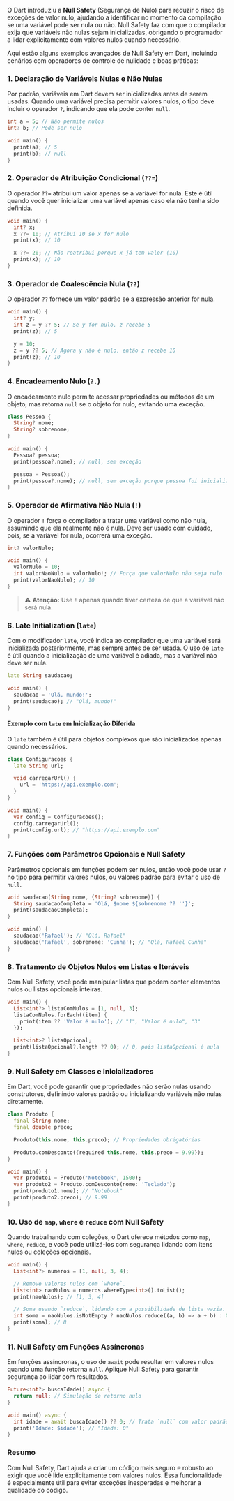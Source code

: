O Dart introduziu a **Null Safety** (Segurança de Nulo) para reduzir o risco de exceções de valor nulo, ajudando a identificar no momento da compilação se uma variável pode ser nula ou não. Null Safety faz com que o compilador exija que variáveis não nulas sejam inicializadas, obrigando o programador a lidar explicitamente com valores nulos quando necessário.

Aqui estão alguns exemplos avançados de Null Safety em Dart, incluindo cenários com operadores de controle de nulidade e boas práticas:

### 1. Declaração de Variáveis Nulas e Não Nulas

Por padrão, variáveis em Dart devem ser inicializadas antes de serem usadas. Quando uma variável precisa permitir valores nulos, o tipo deve incluir o operador `?`, indicando que ela pode conter `null`.

```dart
int a = 5; // Não permite nulos
int? b; // Pode ser nulo

void main() {
  print(a); // 5
  print(b); // null
}
```

### 2. Operador de Atribuição Condicional (`??=`)

O operador `??=` atribui um valor apenas se a variável for nula. Este é útil quando você quer inicializar uma variável apenas caso ela não tenha sido definida.

```dart
void main() {
  int? x;
  x ??= 10; // Atribui 10 se x for nulo
  print(x); // 10

  x ??= 20; // Não reatribui porque x já tem valor (10)
  print(x); // 10
}
```

### 3. Operador de Coalescência Nula (`??`)

O operador `??` fornece um valor padrão se a expressão anterior for nula.

```dart
void main() {
  int? y;
  int z = y ?? 5; // Se y for nulo, z recebe 5
  print(z); // 5

  y = 10;
  z = y ?? 5; // Agora y não é nulo, então z recebe 10
  print(z); // 10
}
```

### 4. Encadeamento Nulo (`?.`)

O encadeamento nulo permite acessar propriedades ou métodos de um objeto, mas retorna `null` se o objeto for nulo, evitando uma exceção.

```dart
class Pessoa {
  String? nome;
  String? sobrenome;
}

void main() {
  Pessoa? pessoa;
  print(pessoa?.nome); // null, sem exceção

  pessoa = Pessoa();
  print(pessoa?.nome); // null, sem exceção porque pessoa foi inicializada mas nome ainda é nulo
}
```

### 5. Operador de Afirmativa Não Nula (`!`)

O operador `!` força o compilador a tratar uma variável como não nula, assumindo que ela realmente não é nula. Deve ser usado com cuidado, pois, se a variável for nula, ocorrerá uma exceção.

```dart
int? valorNulo;

void main() {
  valorNulo = 10;
  int valorNaoNulo = valorNulo!; // Força que valorNulo não seja nulo
  print(valorNaoNulo); // 10
}
```

> ⚠️ **Atenção:** Use `!` apenas quando tiver certeza de que a variável não será nula.

### 6. Late Initialization (`late`)

Com o modificador `late`, você indica ao compilador que uma variável será inicializada posteriormente, mas sempre antes de ser usada. O uso de `late` é útil quando a inicialização de uma variável é adiada, mas a variável não deve ser nula.

```dart
late String saudacao;

void main() {
  saudacao = 'Olá, mundo!';
  print(saudacao); // "Olá, mundo!"
}
```

#### Exemplo com `late` em Inicialização Diferida

O `late` também é útil para objetos complexos que são inicializados apenas quando necessários.

```dart
class Configuracoes {
  late String url;

  void carregarUrl() {
    url = 'https://api.exemplo.com';
  }
}

void main() {
  var config = Configuracoes();
  config.carregarUrl();
  print(config.url); // "https://api.exemplo.com"
}
```

### 7. Funções com Parâmetros Opcionais e Null Safety

Parâmetros opcionais em funções podem ser nulos, então você pode usar `?` no tipo para permitir valores nulos, ou valores padrão para evitar o uso de `null`.

```dart
void saudacao(String nome, {String? sobrenome}) {
  String saudacaoCompleta = 'Olá, $nome ${sobrenome ?? ''}';
  print(saudacaoCompleta);
}

void main() {
  saudacao('Rafael'); // "Olá, Rafael"
  saudacao('Rafael', sobrenome: 'Cunha'); // "Olá, Rafael Cunha"
}
```

### 8. Tratamento de Objetos Nulos em Listas e Iteráveis

Com Null Safety, você pode manipular listas que podem conter elementos nulos ou listas opcionais inteiras.

```dart
void main() {
  List<int?> listaComNulos = [1, null, 3];
  listaComNulos.forEach((item) {
    print(item ?? 'Valor é nulo'); // "1", "Valor é nulo", "3"
  });

  List<int>? listaOpcional;
  print(listaOpcional?.length ?? 0); // 0, pois listaOpcional é nula
}
```

### 9. Null Safety em Classes e Inicializadores

Em Dart, você pode garantir que propriedades não serão nulas usando construtores, definindo valores padrão ou inicializando variáveis não nulas diretamente.

```dart
class Produto {
  final String nome;
  final double preco;

  Produto(this.nome, this.preco); // Propriedades obrigatórias

  Produto.comDesconto({required this.nome, this.preco = 9.99});
}

void main() {
  var produto1 = Produto('Notebook', 1500);
  var produto2 = Produto.comDesconto(nome: 'Teclado');
  print(produto1.nome); // "Notebook"
  print(produto2.preco); // 9.99
}
```

### 10. Uso de `map`, `where` e `reduce` com Null Safety

Quando trabalhando com coleções, o Dart oferece métodos como `map`, `where`, `reduce`, e você pode utilizá-los com segurança lidando com itens nulos ou coleções opcionais.

```dart
void main() {
  List<int?> numeros = [1, null, 3, 4];

  // Remove valores nulos com `where`.
  List<int> naoNulos = numeros.whereType<int>().toList();
  print(naoNulos); // [1, 3, 4]

  // Soma usando `reduce`, lidando com a possibilidade de lista vazia.
  int soma = naoNulos.isNotEmpty ? naoNulos.reduce((a, b) => a + b) : 0;
  print(soma); // 8
}
```

### 11. Null Safety em Funções Assíncronas

Em funções assíncronas, o uso de `await` pode resultar em valores nulos quando uma função retorna `null`. Aplique Null Safety para garantir segurança ao lidar com resultados.

```dart
Future<int?> buscaIdade() async {
  return null; // Simulação de retorno nulo
}

void main() async {
  int idade = await buscaIdade() ?? 0; // Trata `null` com valor padrão
  print('Idade: $idade'); // "Idade: 0"
}
```

### Resumo

Com Null Safety, Dart ajuda a criar um código mais seguro e robusto ao exigir que você lide explicitamente com valores nulos. Essa funcionalidade é especialmente útil para evitar exceções inesperadas e melhorar a qualidade do código.
